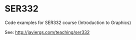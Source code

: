 # SER332
Code examples for SER332 course (Introduction to Graphics)

See: http://javiergs.com/teaching/ser332
